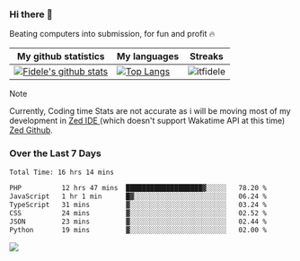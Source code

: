 ### Hi there 👋
<p>Beating computers into submission, for fun and profit 🔥</p>

|My github statistics|My languages|Streaks|
|-|-|-|
|[![Fidele's github stats](https://github-readme-stats.vercel.app/api?username=itfidele&count_private=true&show_icons=true&theme=dark&hide_title=true)](https://github.com/itfidele)|[![Top Langs](https://github-readme-stats.vercel.app/api/top-langs/?username=itfidele&show_icons=true&langs_count=8&theme=dark&layout=compact&hide_title=true)](https://github.com/itfidele)|![itfidele](https://github-readme-streak-stats.herokuapp.com/?user=itfidele&theme=dark)

> [!NOTE]  
> Currently, Coding time Stats are not accurate as i will be moving most of my development in <a href="https://zed.dev" target="_blank"> Zed IDE </a> (which doesn't support Wakatime API at this time) <a href="https://github.com/zed-industries/zed">Zed Github</a>.

### Over the Last 7 Days
<!--START_SECTION:waka-->

```txt
Total Time: 16 hrs 14 mins

PHP          12 hrs 47 mins  ███████████████████▓░░░░░   78.20 %
JavaScript   1 hr 1 min      █▓░░░░░░░░░░░░░░░░░░░░░░░   06.24 %
TypeScript   31 mins         ▓░░░░░░░░░░░░░░░░░░░░░░░░   03.24 %
CSS          24 mins         ▓░░░░░░░░░░░░░░░░░░░░░░░░   02.52 %
JSON         23 mins         ▓░░░░░░░░░░░░░░░░░░░░░░░░   02.44 %
Python       19 mins         ▓░░░░░░░░░░░░░░░░░░░░░░░░   02.00 %
```

<!--END_SECTION:waka-->



![](https://komarev.com/ghpvc/?username=itfidele)

